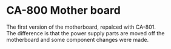 # CA-800 Mother board
The first version of the motherboard, repalced with CA-801.  
The difference is that the power supply parts are moved off the motherboard and some component changes were made.
